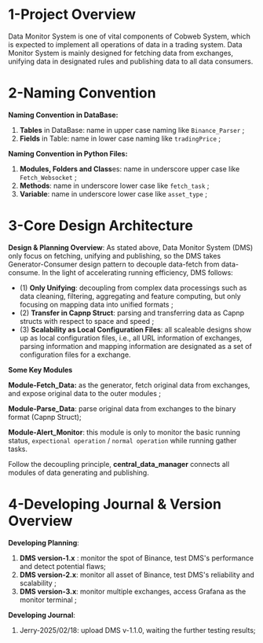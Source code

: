 
# 1-Project Overview
Data Monitor System is one of vital components of Cobweb System, which is expected to implement all operations of data in a trading system. Data Monitor System is mainly designed for fetching data from exchanges, unifying data in designated rules and publishing data to all data consumers. 

# 2-Naming Convention
**Naming Convention in DataBase:**
1. **Tables** in DataBase: name in upper case naming like `Binance_Parser` ;
2. **Fields** in Table: name in lower case naming like `tradingPrice` ;

**Naming Convention in Python Files:**
1. **Modules, Folders and Class**es: name in underscore upper case like `Fetch_Websocket` ;
2. **Methods**: name in underscore lower case like `fetch_task` ;
3. **Variable**: name in underscore lower case like `asset_type` ;

# 3-Core Design Architecture


**Design & Planning Overview**:
As stated above, Data Monitor System (DMS) only focus on fetching, unifying and publishing, so the DMS takes Generator-Consumer design pattern to decouple data-fetch from data-consume.
In the light of accelerating running efficiency, DMS follows:
* (1) **Only Unifying**: decoupling from complex data processings such as data cleaning, filtering, aggregating and feature computing, but only focusing on mapping data into unified formats ;
* (2) **Transfer in Capnp Struct**: parsing and transferring data as Capnp structs with respect to space and speed ;
* (3) **Scalability as Local Configuration Files**: all scaleable designs show up as local configuration files, i.e., all URL information of exchanges, parsing information and mapping information are designated as a set of configuration files for a exchange.


**Some Key Modules**

**Module-Fetch_Data:** as the generator, fetch original data from exchanges, and expose original data to the outer modules ;

**Module-Parse_Data**: parse original data from exchanges to the binary format (Capnp Struct);

**Module-Alert_Monitor**: this module is only to monitor the basic running status, `expectional operation` / `normal operation` while running gather tasks.

Follow the decoupling principle, **central_data_manager** connects all modules of data generating and publishing.


# 4-Developing Journal & Version Overview

**Developing Planning**: 
1. **DMS version-1.x** : monitor the spot of Binance, test DMS's performance and detect potential flaws;
2. **DMS version-2.x**: monitor all asset of Binance, test DMS's reliability and scalability ;
3. **DMS version-3.x**: monitor multiple exchanges, access Grafana as the monitor terminal ;


**Developing Journal**:
1. Jerry-2025/02/18: upload DMS v-1.1.0, waiting the further testing results;

